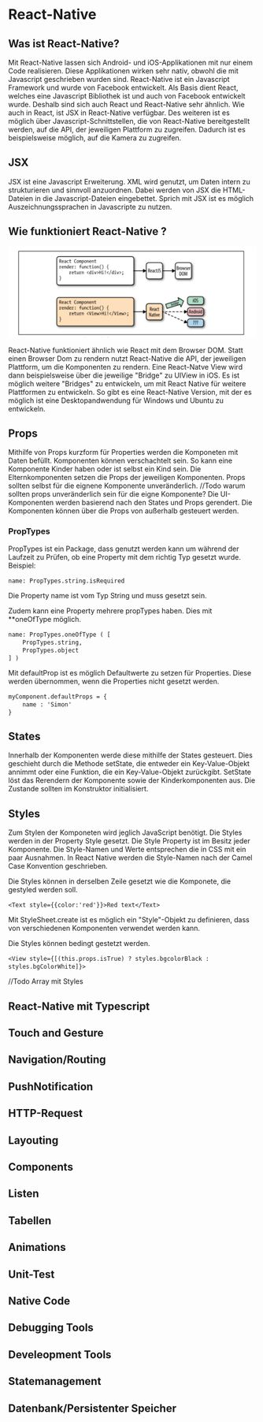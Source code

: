 # React-Native

## Was ist React-Native?

Mit React-Native lassen sich Android- und iOS-Applikationen mit nur einem Code realisieren. Diese Applikationen
wirken sehr nativ, obwohl die mit Javascript geschrieben wurden sind. React-Native ist ein Javascript Framework 
und wurde von Facebook entwickelt. Als Basis dient React, welches eine Javascript Bibliothek ist und auch von 
Facebook entwickelt wurde. Deshalb sind sich auch React und React-Native sehr ähnlich. Wie auch in React, ist 
JSX in React-Native verfügbar. Des weiteren ist es möglich über Javascript-Schnittstellen, die von React-Native 
bereitgestellt werden, auf die API, der jeweiligen Plattform zu zugreifen. Dadurch ist es beispielsweise möglich,
auf die Kamera zu zugreifen.

## JSX

JSX ist eine Javascript Erweiterung. XML wird genutzt, um Daten intern zu strukturieren und sinnvoll anzuordnen.
Dabei werden von JSX die HTML-Dateien in die Javascript-Dateien eingebettet. Sprich mit JSX ist es möglich Auszeichnungssprachen
in Javascripte zu nutzen. 


## Wie funktioniert React-Native ?

![Rendering](img/react-native_rendering.png)

React-Native funktioniert ähnlich wie React mit dem Browser DOM. Statt einen Browser Dom zu rendern nutzt React-Native die API, der jeweiligen Plattform, um die Komponenten zu rendern. Eine React-Natve View wird dann beispielsweise über die jeweilige "Bridge" zu UIView in iOS. Es ist möglich weitere "Bridges" zu entwickeln, um mit React Native für weitere Plattformen zu entwickeln. So gibt es eine React-Native Version, mit der es möglich ist eine Desktopandwendung für Windows und Ubuntu zu entwickeln.     

## Props 

Mithilfe von Props kurzform für Properties werden die Komponeten mit Daten befüllt. Komponenten können verschachtelt sein. So kann eine Komponente Kinder haben oder ist selbst ein Kind sein. Die Elternkomponenten setzen die Props der jeweiligen Komponenten. Props sollten selbst für die eignene Komponente unveränderlich. //Todo warum sollten props unveränderlich sein für die eigne Komponente? 
Die UI-Komponenten werden basierend  nach den States und Props gerendert. Die Komponenten können über die Props von außerhalb gesteuert werden.

### PropTypes

PropTypes ist ein Package, dass genutzt werden kann um während der Laufzeit zu Prüfen, ob eine Property mit dem richtig Typ gesetzt wurde.
Beispiel:
```
name: PropTypes.string.isRequired
```
Die Property name ist vom Typ String und muss gesetzt sein.

Zudem kann eine Property mehrere propTypes haben. Dies mit **oneOfType möglich.

```
name: PropTypes.oneOfType ( [
    PropTypes.string,
    PropTypes.object
] )
```
Mit defaultProp ist es möglich Defaultwerte zu setzen für Properties. Diese werden übernommen, wenn die Properties nicht gesetzt werden.

```
myComponent.defaultProps = {
    name : 'Simon'
}

```
## States

Innerhalb der Komponenten werde diese mithilfe der States gesteuert.  Dies geschieht durch die Methode setState, die entweder ein Key-Value-Objekt annimmt oder eine Funktion, die ein Key-Value-Objekt zurückgibt. SetState löst das Rerendern der Komponente sowie der Kinderkomponenten aus. Die Zustande sollten im Konstruktor initialisiert.

## Styles

Zum Stylen der Komponeten wird jeglich JavaScript benötigt. Die Styles werden in der Property Style gesetzt. Die Style Property ist im Besitz jeder Komponente. Die Style-Namen und Werte entsprechen die in CSS mit ein paar Ausnahmen. In React Native werden die Style-Namen nach der Camel Case Konvention geschrieben. 

Die Styles können in derselben Zeile gesetzt wie die Komponete, die gestyled werden soll.
```
<Text style={{color:'red'}}>Red text</Text>
```
Mit StyleSheet.create ist es möglich ein "Style"-Objekt zu definieren, dass von verschiedenen Komponenten verwendet werden kann.

Die Styles können bedingt gestetzt werden.

```
<View style={[(this.props.isTrue) ? styles.bgcolorBlack : styles.bgColorWhite]}>
```
//Todo Array mit Styles

## React-Native mit Typescript

## Touch and Gesture

## Navigation/Routing

## PushNotification

## HTTP-Request

## Layouting

## Components

## Listen

## Tabellen

## Animations

## Unit-Test

## Native Code

## Debugging Tools

## Develeopment Tools

## Statemanagement

## Datenbank/Persistenter Speicher

